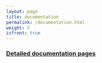 ```yaml
---
layout: page
title: documentation
permalink: /documentation.html
weight: 5
isfront: true
---
```


### [Detailed documentation pages](/documentation/)
